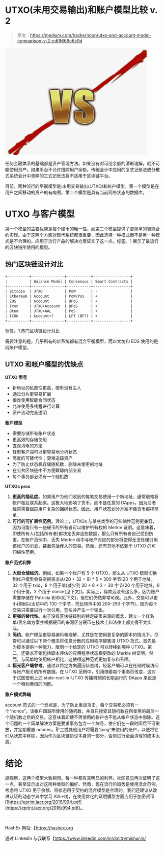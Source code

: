 # UTXO(未用交易输出)和账户模型比较 v. 2

> 原文：<https://medium.com/hackernoon/utxo-and-account-model-comparison-v-2-cdf9669c6c0d>

![](img/c88e71bed1806a239d9dad6bb7e531d0.png)

任何金融体系的基础都是资产管理方法。如果没有对可用余额的清晰理解，就不可能使用资产。如果平台不允许跟踪用户余额，传统会计中应用的复式记账法或分散式系统会计中青睐的三式记账法将不适用于区块链平台。

目前，两种流行的平衡模型是:未用交易输出(UTXO)和帐户模型。第一个模型是在用户之间移动的资产的有向图，第二个模型是具有当前网络状态的数据库。

# UTXO 与客户模型

第一个模型的主要优势是每个硬币的唯一性，而第二个模型提供了更简单的智能合约实现。由于这两个方面对现代系统都很重要，因此选择一种模式而不是另一种模式是不合理的。应用于流行产品的解决方案证实了这一点。标签。1 展示了最流行的区块链所使用的模型。

## 热门区块链设计对比

```
+----------+---------------+-----------+-----------------+
|          | Balance Model | Consensus | Smart Contracts |
+----------+---------------+-----------+-----------------+
| Bitcoin  | UTXO          | PoW       | -               |
| Ethereum | Account       | PoW/PoS   | +               |
| EOS      | Account       | DPoS      | +               |
| Tron     | UTXO+Account  | DPoS      | +               |
| Qtum     | UTXO+AAL      | PoS       | +               |
| ICON     | Account+?     | LFT (BFT) | +               |
+----------+---------------+-----------+-----------------+
```

标签。1.热门区块链设计对比

需要注意的是，几乎所有的新系统都有混合平衡模型，而以太坊和 EOS 使用的是纯账户模型。

## UTXO 和帐户模型的优缺点

**UTXO 型号**

*   新地址的私密性更高，硬币没有主人
*   通过分片更容易扩展
*   很难使用智能合同状态
*   允许使用多线程进行计算
*   资产流动完全透明

**账户模型**

*   需要存储所有账户状态
*   更高效的存储使用
*   直观清晰的方法
*   轻型客户端可以更容易地分析状态
*   高度的可替代性；更难追踪资产
*   为了防止状态机存储随机数，删除未使用的地址
*   在公共区块链中不方便跟踪内部交易
*   每个事务都必须有一个随机数

**UTXOs pros**

1.  **更高的隐私度**。如果用户为他们收到的每笔交易使用一个新地址，通常很难将帐户相互联系起来。这极大地影响了货币，而不是任意的 DApps，因为后者经常需要跟踪用户复杂的捆绑状态。因此，用户状态划分方案不像货币那样简单。
2.  **可行的可扩展性范例**。理论上，UTXOs 与某些类型的可伸缩性范例更兼容，因为可能只有一些硬币的所有者可以维护所有权的 Merkle 证明。这意味着，即使所有人(包括所有者)都决定丢弃这些数据，那么只有所有者自己受到伤害。在帐户范例中，丢失 Merkle 树中与帐户对应的部分将使得无法处理引用该帐户的消息，甚至包括传入的交易。然而，还有其他不依赖于 UTXO 的可伸缩性范例。

**账户范式利弊**

1.  **大型仓储经济**。例如，如果一个帐户有 5 个 UTXO，那么从 UTXO 模型切换到帐户模型会将空间需求从(20 + 32 + 8) * 5 = 300 字节(20 个用于地址，32 个用于 txid，8 个用于值)减少到 20 + 8 + 2 = 30 字节(20 个用于地址，8 个用于值，2 个用于 nonce(见下文))。实际上，存款远没有这么多，因为账户需要存储在 Patricia 树中(见下文)，但它们仍然非常可观。此外，交易可以更小(例如以太坊中的 100 个字节，而比特币中的 200–250 个字节)，因为每个交易只需要进行一次引用、签名并产生一个输出。
2.  **更强的替代性**。由于没有区块链级别的特定硬币来源的概念，建立一个红名单/黑名单方案并根据硬币的来源区分硬币在技术上和法律上都变得不太实际。
3.  **简约**。帐户模型更容易编码和理解，尤其是在使用更复杂的脚本的情况下。尽管可以通过以下两个概念将任意分散的应用程序硬塞进 UTXO 范式。首先是为脚本提供一种能力，限制一个给定的 UTXO 可以转移到哪种 UTXO。第二，还要求开销包括脚本评估的应用程序状态根更改的 Merkle 树证明。然而，与简单地使用帐户相比，这使得这种范式更加复杂和丑陋。
4.  **恒光客户端参考**。通过以特定方向遍历状态树，轻客户端可以在任何时候访问与帐户相关的所有数据。在 UTXO 范例中，引用随着每个事务而改变，这对于试图使用上述 state-root-in-UTXO 传播机制的长期运行的 DApps 来说是一个特别麻烦的问题。

**账户模式弊端**

account 范式的一个弱点是，为了防止重放攻击，每个交易都必须有一个“nonce”。该帐户跟踪所使用的随机数，并且只接受其随机数在所使用的最后一个随机数之后的交易。这意味着即使不再使用的帐户也不能从帐户状态中删除。这个问题的一个简单解决方案是要求事务包含一个块号，使它们在一段时间后不可重放，并定期重置 nonces。矿工或其他用户将需要“ping”未使用的账户，以便将它们从状态中移除，因为作为区块链协议本身的一部分，否则进行全面清理的成本太高。

# 结论

据观察，这两个模型大致相同。每一种都有其明显的利弊。社区意见再次证明了这一点，甚至显示出对这两种类型的偏好。然而，现在流行的趋势是使用混合范例。考虑将 UTXO 用于余额、将状态用于契约的混合模型是合理的。我们还建议从改进认证的动态字典中学习 AVL+树，在使用优化的证明模型方面应用于加密货币[[https://eprint.iacr.org/2016/994.pdf](https://eprint.iacr.org/2016/994.pdf)。

![](img/731acf26f5d44fdc58d99a6388fe935d.png)

HashEx 网站:【https://hashex.org 

通过 LinkedIn 与我联系【https://www.linkedin.com/in/dmitrymishunin/ 

![](img/731acf26f5d44fdc58d99a6388fe935d.png)